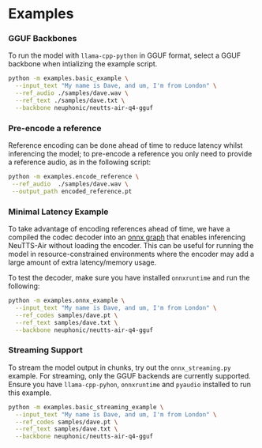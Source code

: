 # Examples

### GGUF Backbones

To run the model with `llama-cpp-python` in GGUF format, select a GGUF backbone when intializing the example script.

```bash
python -m examples.basic_example \
  --input_text "My name is Dave, and um, I'm from London" \
  --ref_audio ./samples/dave.wav \
  --ref_text ./samples/dave.txt \
  --backbone neuphonic/neutts-air-q4-gguf
```

### Pre-encode a reference

Reference encoding can be done ahead of time to reduce latency whilst inferencing the model; to pre-encode a reference you only need to provide a reference audio, as in the following script:

```bash
python -m examples.encode_reference \
 --ref_audio  ./samples/dave.wav \
 --output_path encoded_reference.pt
 ```

### Minimal Latency Example

To take advantage of encoding references ahead of time, we have a compiled the codec decoder into an [onnx graph](https://huggingface.co/neuphonic/neucodec-onnx-decoder) that enables inferencing NeuTTS-Air without loading the encoder. 
This can be useful for running the model in resource-constrained environments where the encoder may add a large amount of extra latency/memory usage.

To test the decoder, make sure you have installed ```onnxruntime``` and run the following:

```bash
python -m examples.onnx_example \
  --input_text "My name is Dave, and um, I'm from London" \
  --ref_codes samples/dave.pt \
  --ref_text samples/dave.txt \
  --backbone neuphonic/neutts-air-q4-gguf
```

### Streaming Support 

To stream the model output in chunks, try out the `onnx_streaming.py` example. For streaming, only the GGUF backends are currently supported. Ensure you have `llama-cpp-pyhon`, `onnxruntime` and `pyaudio` installed to run this example.

```bash
python -m examples.basic_streaming_example \
  --input_text "My name is Dave, and um, I'm from London" \
  --ref_codes samples/dave.pt \
  --ref_text samples/dave.txt \
  --backbone neuphonic/neutts-air-q4-gguf
```
